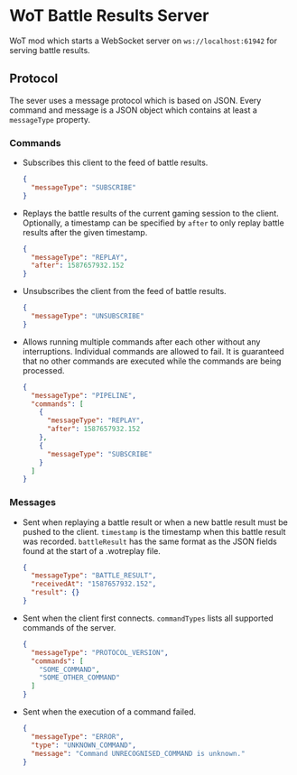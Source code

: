 # WoT Battle Results Server
WoT mod which starts a WebSocket server on `ws://localhost:61942` for serving battle results.

## Protocol
The sever uses a message protocol which is based on JSON. 
Every command and message is a JSON object which contains at least a `messageType` property.

### Commands
-   Subscribes this client to the feed of battle results.
    ```json
    {
      "messageType": "SUBSCRIBE"
    }
    ```


-   Replays the battle results of the current gaming session to the client.
    Optionally, a timestamp can be specified by `after` to only replay battle results after the given timestamp. 
    ```json
    {
      "messageType": "REPLAY",
      "after": 1587657932.152
    }
    ```

-   Unsubscribes the client from the feed of battle results.
    ```json
    {
      "messageType": "UNSUBSCRIBE"
    }
    ```
    
-   Allows running multiple commands after each other without any interruptions.
    Individual commands are allowed to fail. 
    It is guaranteed that no other commands are executed while the commands are being processed.
    ```json
    {
      "messageType": "PIPELINE",
      "commands": [
        {
          "messageType": "REPLAY",
          "after": 1587657932.152
        },
        {
          "messageType": "SUBSCRIBE"
        }
      ]
    }
    ```
    

### Messages
-   Sent when replaying a battle result or when a new battle result must be pushed to the client.
    `timestamp` is the timestamp when this battle result was recorded.
    `battleResult` has the same format as the JSON fields found at the start of a .wotreplay file.
    ```json
    {
      "messageType": "BATTLE_RESULT",
      "receivedAt": "1587657932.152",
      "result": {}
    }
    ```
   
-   Sent when the client first connects.
    `commandTypes` lists all supported commands of the server.
    ```json
    {
      "messageType": "PROTOCOL_VERSION",
      "commands": [
        "SOME_COMMAND",
        "SOME_OTHER_COMMAND" 
      ]
    }
    ```
    
-   Sent when the execution of a command failed.
    ```json
    {
      "messageType": "ERROR",
      "type": "UNKNOWN_COMMAND",
      "message": "Command UNRECOGNISED_COMMAND is unknown."
    }
    ```
 